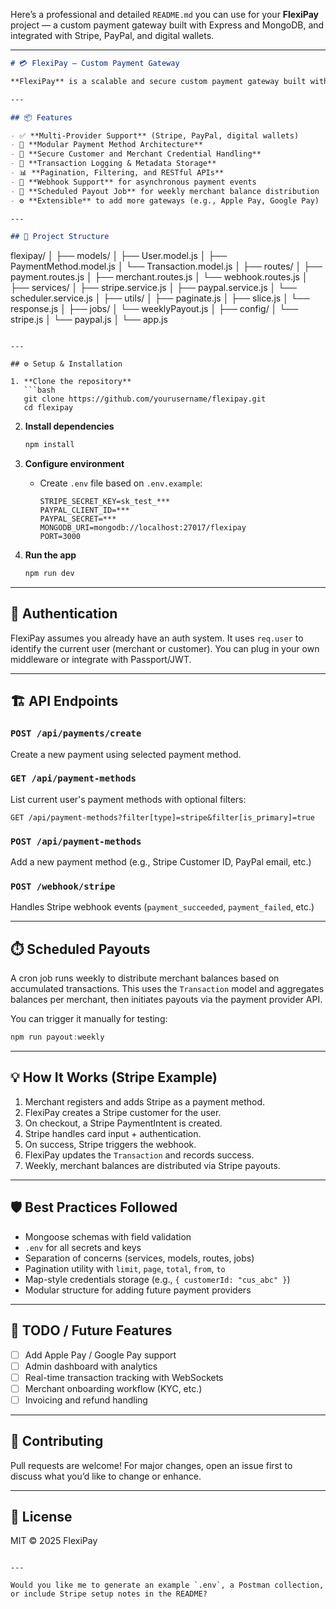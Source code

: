 Here’s a professional and detailed `README.md` you can use for your **FlexiPay** project — a custom payment gateway built with Express and MongoDB, and integrated with Stripe, PayPal, and digital wallets.

---

```md
# 💳 FlexiPay – Custom Payment Gateway

**FlexiPay** is a scalable and secure custom payment gateway built with **Node.js**, **Express**, and **MongoDB**. It acts as a central platform to process payments through various providers including **Stripe**, **PayPal**, and digital wallets. Designed with extensibility in mind, FlexiPay can be embedded in SaaS platforms or marketplaces using a platform-owned strategy, managing merchant payments and weekly balance distributions.

---

## 📦 Features

- ✅ **Multi-Provider Support** (Stripe, PayPal, digital wallets)
- 🧩 **Modular Payment Method Architecture**
- 🔐 **Secure Customer and Merchant Credential Handling**
- 📑 **Transaction Logging & Metadata Storage**
- 📊 **Pagination, Filtering, and RESTful APIs**
- 🔄 **Webhook Support** for asynchronous payment events
- 🧮 **Scheduled Payout Job** for weekly merchant balance distribution
- ⚙️ **Extensible** to add more gateways (e.g., Apple Pay, Google Pay)

---

## 📁 Project Structure
```

flexipay/
│
├── models/
│ ├── User.model.js
│ ├── PaymentMethod.model.js
│ └── Transaction.model.js
│
├── routes/
│ ├── payment.routes.js
│ ├── merchant.routes.js
│ └── webhook.routes.js
│
├── services/
│ ├── stripe.service.js
│ ├── paypal.service.js
│ └── scheduler.service.js
│
├── utils/
│ ├── paginate.js
│ ├── slice.js
│ └── response.js
│
├── jobs/
│ └── weeklyPayout.js
│
├── config/
│ └── stripe.js
│ └── paypal.js
│
└── app.js

````

---

## ⚙️ Setup & Installation

1. **Clone the repository**
   ```bash
   git clone https://github.com/yourusername/flexipay.git
   cd flexipay
````

2. **Install dependencies**

   ```bash
   npm install
   ```

3. **Configure environment**

   - Create `.env` file based on `.env.example`:

     ```
     STRIPE_SECRET_KEY=sk_test_***
     PAYPAL_CLIENT_ID=***
     PAYPAL_SECRET=***
     MONGODB_URI=mongodb://localhost:27017/flexipay
     PORT=3000
     ```

4. **Run the app**

   ```bash
   npm run dev
   ```

---

## 🔐 Authentication

FlexiPay assumes you already have an auth system. It uses `req.user` to identify the current user (merchant or customer). You can plug in your own middleware or integrate with Passport/JWT.

---

## 🏗️ API Endpoints

### `POST /api/payments/create`

Create a new payment using selected payment method.

### `GET /api/payment-methods`

List current user's payment methods with optional filters:

```http
GET /api/payment-methods?filter[type]=stripe&filter[is_primary]=true
```

### `POST /api/payment-methods`

Add a new payment method (e.g., Stripe Customer ID, PayPal email, etc.)

### `POST /webhook/stripe`

Handles Stripe webhook events (`payment_succeeded`, `payment_failed`, etc.)

---

## ⏱️ Scheduled Payouts

A cron job runs weekly to distribute merchant balances based on accumulated transactions. This uses the `Transaction` model and aggregates balances per merchant, then initiates payouts via the payment provider API.

You can trigger it manually for testing:

```js
npm run payout:weekly
```

---

## 💡 How It Works (Stripe Example)

1. Merchant registers and adds Stripe as a payment method.
2. FlexiPay creates a Stripe customer for the user.
3. On checkout, a Stripe PaymentIntent is created.
4. Stripe handles card input + authentication.
5. On success, Stripe triggers the webhook.
6. FlexiPay updates the `Transaction` and records success.
7. Weekly, merchant balances are distributed via Stripe payouts.

---

## 🛡️ Best Practices Followed

- Mongoose schemas with field validation
- `.env` for all secrets and keys
- Separation of concerns (services, models, routes, jobs)
- Pagination utility with `limit`, `page`, `total`, `from`, `to`
- Map-style credentials storage (e.g., `{ customerId: "cus_abc" }`)
- Modular structure for adding future payment providers

---

## 📌 TODO / Future Features

- [ ] Add Apple Pay / Google Pay support
- [ ] Admin dashboard with analytics
- [ ] Real-time transaction tracking with WebSockets
- [ ] Merchant onboarding workflow (KYC, etc.)
- [ ] Invoicing and refund handling

---

## 👥 Contributing

Pull requests are welcome! For major changes, open an issue first to discuss what you’d like to change or enhance.

---

## 📝 License

MIT © 2025 FlexiPay

```

---

Would you like me to generate an example `.env`, a Postman collection, or include Stripe setup notes in the README?
```
